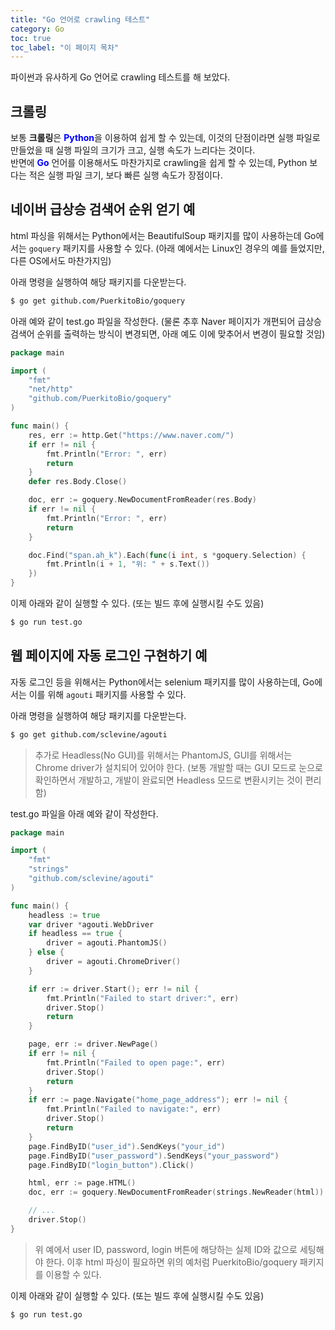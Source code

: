 ```yaml
---
title: "Go 언어로 crawling 테스트"
category: Go
toc: true
toc_label: "이 페이지 목차"
---
```


파이썬과 유사하게 Go 언어로 crawling 테스트를 해 보았다.

## 크롤링
보통 **크롤링**은 <span style="color:blue">**Python**</span>을 이용하여 쉽게 할 수 있는데, 이것의 단점이라면 실행 파일로 만들었을 때 실행 파일의 크기가 크고, 실행 속도가 느리다는 것이다.  
반면에 <span style="color:blue">**Go**</span> 언어를 이용해서도 마찬가지로 crawling을 쉽게 할 수 있는데, Python 보다는 적은 실행 파일 크기, 보다 빠른 실행 속도가 장점이다.

## 네이버 급상승 검색어 순위 얻기 예
html 파싱을 위해서는 Python에서는 BeautifulSoup 패키지를 많이 사용하는데 Go에서는 `goquery` 패키지를 사용할 수 있다. (아래 예에서는 Linux인 경우의 예를 들었지만, 다른 OS에서도 마찬가지임)

아래 명령을 실행하여 해당 패키지를 다운받는다.
```sh
$ go get github.com/PuerkitoBio/goquery
```
아래 예와 같이 test.go 파일을 작성한다. (물론 추후 Naver 페이지가 개편되어 급상승 검색어 순위를 출력하는 방식이 변경되면, 아래 예도 이에 맞추어서 변경이 필요할 것임)
```go
package main

import (
    "fmt"
    "net/http"
    "github.com/PuerkitoBio/goquery"
)

func main() {
    res, err := http.Get("https://www.naver.com/")
    if err != nil {
        fmt.Println("Error: ", err)
        return
    }
    defer res.Body.Close()

    doc, err := goquery.NewDocumentFromReader(res.Body)
    if err != nil {
        fmt.Println("Error: ", err)
        return
    }

    doc.Find("span.ah_k").Each(func(i int, s *goquery.Selection) {
        fmt.Println(i + 1, "위: " + s.Text())
    })
}
```
이제 아래와 같이 실행할 수 있다.  (또는 빌드 후에 실행시킬 수도 있음)
```sh
$ go run test.go
```

## 웹 페이지에 자동 로그인 구현하기 예
자동 로그인 등을 위해서는 Python에서는 selenium 패키지를 많이 사용하는데, Go에서는 이를 위해 `agouti` 패키지를 사용할 수 있다.

아래 명령을 실행하여 해당 패키지를 다운받는다.
```sh
$ go get github.com/sclevine/agouti
```
> 추가로 Headless(No GUI)를 위해서는 PhantomJS, GUI를 위해서는 Chrome driver가 설치되어 있어야 한다. (보통 개발할 때는 GUI 모드로 눈으로 확인하면서 개발하고, 개발이 완료되면 Headless 모드로 변환시키는 것이 편리함)

test.go 파일을 아래 예와 같이 작성한다.
```go
package main

import (
    "fmt"
    "strings"
    "github.com/sclevine/agouti"
)

func main() {
    headless := true
    var driver *agouti.WebDriver
    if headless == true {
        driver = agouti.PhantomJS()
    } else {
        driver = agouti.ChromeDriver()
    }

    if err := driver.Start(); err != nil {
        fmt.Println("Failed to start driver:", err)
        driver.Stop()
        return
    }

    page, err := driver.NewPage()
    if err != nil {
        fmt.Println("Failed to open page:", err)
        driver.Stop()
        return
    }
    if err := page.Navigate("home_page_address"); err != nil {
        fmt.Println("Failed to navigate:", err)
        driver.Stop()
        return
    }
    page.FindByID("user_id").SendKeys("your_id")
    page.FindByID("user_password").SendKeys("your_password")
    page.FindByID("login_button").Click()

    html, err := page.HTML()
    doc, err := goquery.NewDocumentFromReader(strings.NewReader(html))

    // ...
    driver.Stop()
}
```
> 위 예에서 user ID, password, login 버튼에 해당하는 실제 ID와 값으로 세팅해야 한다.
> 이후 html 파싱이 필요하면 위의 예처럼 PuerkitoBio/goquery 패키지를 이용할 수 있다.

이제 아래와 같이 실행할 수 있다.  (또는 빌드 후에 실행시킬 수도 있음)
```sh
$ go run test.go
```
